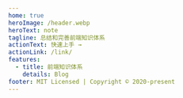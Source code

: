 ```yaml
---
home: true
heroImage: /header.webp
heroText: note
tagline: 总结和完善前端知识体系
actionText: 快速上手 →
actionLink: /link/
features:
  - title: 前端知识体系
    details: Blog
footer: MIT Licensed | Copyright © 2020-present
---
```

